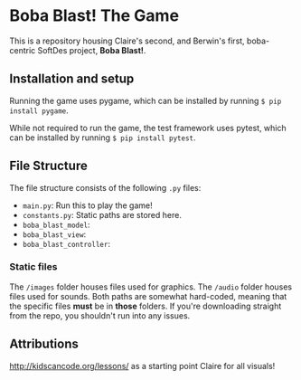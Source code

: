 # Boba Blast! The Game

This is a repository housing Claire's second, and Berwin's first, boba-centric SoftDes project, **Boba Blast!**.

## Installation and setup
Running the game uses pygame, which can be installed by running `$ pip install pygame`.

While not required to run the game, the test framework uses pytest, which can be installed by running `$ pip install pytest`.

## File Structure
The file structure consists of the following `.py` files:
* `main.py`: Run this to play the game!
* `constants.py`: Static paths are stored here.
* `boba_blast_model`:
* `boba_blast_view`:
* `boba_blast_controller`:

### Static files
The `/images` folder houses files used for graphics. The `/audio` folder houses files used for sounds. Both paths are somewhat hard-coded, meaning that the specific files **must** be in **those** folders. If you're downloading straight from the repo, you shouldn't run into any issues.

## Attributions
http://kidscancode.org/lessons/ as a starting point
Claire for all visuals!